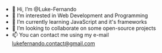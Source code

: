 - 👋 Hi, I’m @Luke-Fernando
- 👀 I’m interested in Web Development and Programming
- 🌱 I’m currently learning JavaScript and it's frameworks
- 💞️ I’m looking to collaborate on some open-source projects
- 📫 You can contact me using my e-mail lukefernando.contact@gmail.com

<!---
Luke-Fernando is a ✨ special ✨ repository because its `README.md` (this file) appears on your GitHub profile.
You can click the Preview link to take a look at your changes.
--->

